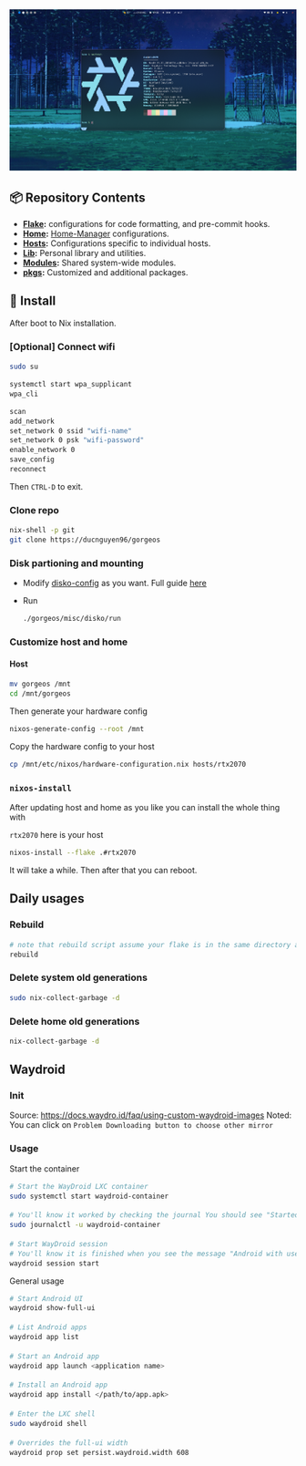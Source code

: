 <!-- markdownlint-disable MD041 MD033 MD013 -->

<div align="center">
<a href="#">
  <img src="./docs/images/2024-07-21T09:52:52,268412782+07:00.png" alt="neofetch"/>
</a>
</div>

## :package: Repository Contents

- **[Flake](./flake):** configurations for code formatting, and pre-commit hooks.
- **[Home](./home):** [Home-Manager](https://github.com/nix-community/home-manager) configurations.
- **[Hosts](./hosts):** Configurations specific to individual hosts.
- **[Lib](./lib):** Personal library and utilities.
- **[Modules](./modules):** Shared system-wide modules.
- **[pkgs](./pkgs):** Customized and additional packages.

## :hammer: Install

After boot to Nix installation.

### [Optional] Connect wifi

```bash
sudo su
```

```bash
systemctl start wpa_supplicant
wpa_cli
```

```bash
scan
add_network
set_network 0 ssid "wifi-name"
set_network 0 psk "wifi-password"
enable_network 0
save_config
reconnect
```

Then `CTRL-D` to exit.

### Clone repo

```bash
nix-shell -p git
git clone https://ducnguyen96/gorgeos
```

### Disk partioning and mounting

- Modify [disko-config](./misc/disko/disko-config.nix) as you want. Full guide [here](https://github.com/nix-community/disko/blob/master/docs/quickstart.md)
- Run

  ```bash
  ./gorgeos/misc/disko/run
  ```

### Customize host and home

#### Host

```bash
mv gorgeos /mnt
cd /mnt/gorgeos
```

Then generate your hardware config

```bash
nixos-generate-config --root /mnt
```

Copy the hardware config to your host

```bash
cp /mnt/etc/nixos/hardware-configuration.nix hosts/rtx2070
```

### `nixos-install`

After updating host and home as you like you can install the whole thing with

`rtx2070` here is your host

```bash
nixos-install --flake .#rtx2070
```

It will take a while. Then after that you can reboot.

## Daily usages

### Rebuild

```bash
# note that rebuild script assume your flake is in the same directory as this repo which is $HOME/gorgeos
rebuild
```

### Delete system old generations

```bash
sudo nix-collect-garbage -d
```

### Delete home old generations

```bash
nix-collect-garbage -d
```

## Waydroid

### Init

Source: <https://docs.waydro.id/faq/using-custom-waydroid-images>
Noted: You can click on `Problem Downloading button to choose other mirror`

### Usage

Start the container

```bash
# Start the WayDroid LXC container
sudo systemctl start waydroid-container

# You'll know it worked by checking the journal You should see "Started Waydroid Container".
sudo journalctl -u waydroid-container

# Start WayDroid session
# You'll know it is finished when you see the message "Android with user 0 is ready".
waydroid session start
```

General usage

```bash
# Start Android UI
waydroid show-full-ui

# List Android apps
waydroid app list

# Start an Android app
waydroid app launch <application name>

# Install an Android app
waydroid app install </path/to/app.apk>

# Enter the LXC shell
sudo waydroid shell

# Overrides the full-ui width
waydroid prop set persist.waydroid.width 608
```
